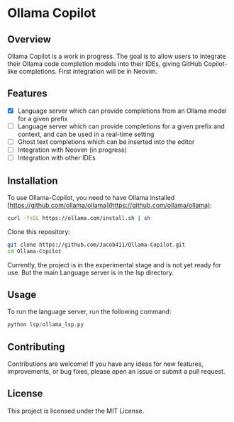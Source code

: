 
# Ollama Copilot
## Overview
Ollama Copilot is a work in progress. The goal is to allow users to integrate their Ollama code completion models into their IDEs, giving GitHub Copilot-like completions. First integration will be in Neovim.

## Features
- [x] Language server which can provide completions from an Ollama model for a given prefix
- [ ] Language server which can provide completions for a given prefix and context, and can be used in a real-time setting
- [ ] Ghost text completions which can be inserted into the editor
- [ ] Integration with Neovim (in progress)
- [ ] Integration with other IDEs

## Installation
To use Ollama-Copilot, you need to have Ollama installed [https://github.com/ollama/ollama](https://github.com/ollama/ollama):  
```bash
curl -fsSL https://ollama.com/install.sh | sh
```
Clone this repository:
```bash
git clone https://github.com/Jacob411/Ollama-Copilot.git
cd Ollama-Copilot
```
Currently, the project is in the experimental stage and is not yet ready for use. But the main Language server is in the lsp directory. 
## Usage
To run the language server, run the following command:

```python
python lsp/ollama_lsp.py
```
## Contributing
Contributions are welcome! If you have any ideas for new features, improvements, or bug fixes, please open an issue or submit a pull request.

## License
This project is licensed under the MIT License.
